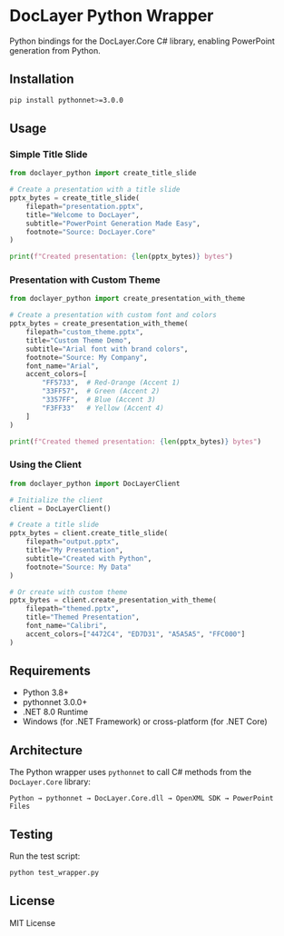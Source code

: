 # DocLayer Python Wrapper

Python bindings for the DocLayer.Core C# library, enabling PowerPoint generation from Python.

## Installation

```bash
pip install pythonnet>=3.0.0
```

## Usage

### Simple Title Slide

```python
from doclayer_python import create_title_slide

# Create a presentation with a title slide
pptx_bytes = create_title_slide(
    filepath="presentation.pptx",
    title="Welcome to DocLayer",
    subtitle="PowerPoint Generation Made Easy",
    footnote="Source: DocLayer.Core"
)

print(f"Created presentation: {len(pptx_bytes)} bytes")
```

### Presentation with Custom Theme

```python
from doclayer_python import create_presentation_with_theme

# Create a presentation with custom font and colors
pptx_bytes = create_presentation_with_theme(
    filepath="custom_theme.pptx",
    title="Custom Theme Demo",
    subtitle="Arial font with brand colors",
    footnote="Source: My Company",
    font_name="Arial",
    accent_colors=[
        "FF5733",  # Red-Orange (Accent 1)
        "33FF57",  # Green (Accent 2) 
        "3357FF",  # Blue (Accent 3)
        "F3FF33"   # Yellow (Accent 4)
    ]
)

print(f"Created themed presentation: {len(pptx_bytes)} bytes")
```

### Using the Client

```python
from doclayer_python import DocLayerClient

# Initialize the client
client = DocLayerClient()

# Create a title slide
pptx_bytes = client.create_title_slide(
    filepath="output.pptx",
    title="My Presentation",
    subtitle="Created with Python",
    footnote="Source: My Data"
)

# Or create with custom theme
pptx_bytes = client.create_presentation_with_theme(
    filepath="themed.pptx",
    title="Themed Presentation",
    font_name="Calibri",
    accent_colors=["4472C4", "ED7D31", "A5A5A5", "FFC000"]
)
```

## Requirements

- Python 3.8+
- pythonnet 3.0.0+
- .NET 8.0 Runtime
- Windows (for .NET Framework) or cross-platform (for .NET Core)

## Architecture

The Python wrapper uses `pythonnet` to call C# methods from the `DocLayer.Core` library:

```
Python → pythonnet → DocLayer.Core.dll → OpenXML SDK → PowerPoint Files
```

## Testing

Run the test script:

```bash
python test_wrapper.py
```

## License

MIT License
